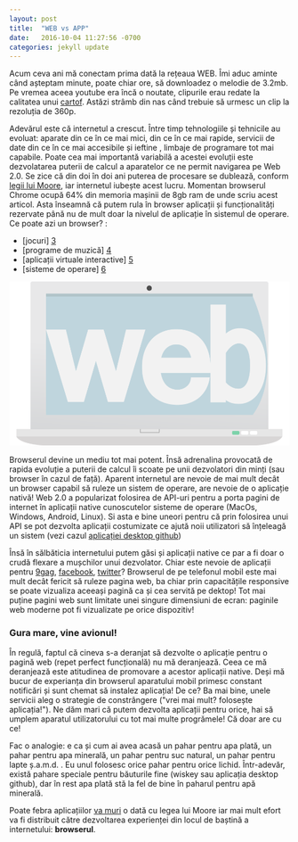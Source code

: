 ```yaml
---
layout: post
title:  "WEB vs APP"
date:   2016-10-04 11:27:56 -0700
categories: jekyll update
---
```

Acum ceva ani mă conectam prima dată la rețeaua WEB. Îmi aduc aminte când așteptam minute, poate chiar ore, să downloadez o melodie de 3.2mb. Pe vremea aceea youtube era încă o noutate, clipurile erau redate la calitatea unui [cartof][1]. Astăzi strâmb din nas când trebuie să urmesc un clip la rezoluția de 360p.
<!--more-->

Adevărul este că internetul a crescut. Între timp tehnologiile și tehnicile au evoluat: aparate din ce în ce mai mici, din ce în ce mai rapide, servicii de date din ce în ce mai accesibile și ieftine , limbaje de programare tot mai capabile. Poate cea mai importantă variabilă a acestei evoluții este dezvolatarea puterii de calcul a aparatelor ce ne permit navigarea pe Web 2.0. Se zice că din doi în doi ani puterea de procesare se dublează, conform [legii lui Moore][2], iar internetul iubește acest lucru. Momentan browserul Chrome ocupă 64% din memoria mașinii de 8gb ram de unde scriu acest articol. Asta înseamnă că putem rula în browser aplicații și funcționalități rezervate până nu de mult doar la nivelul de aplicație în sistemul de operare. Ce poate azi un browser? :

+ [jocuri] [3]
+ [programe de muzică] [4]
+ [aplicații virtuale interactive] [5]
+ [sisteme de operare] [6]

<img class="post-image" src="/assets/img/post/web-vs-app/webvsapp.png" alt="laptop"/>

Browserul devine un mediu tot mai potent. Însă adrenalina provocată de rapida evoluție a puterii de calcul îi scoate pe unii dezvolatori din minți (sau browser în cazul de față). Aparent internetul are nevoie de mai mult decât un browser capabil să ruleze un sistem de operare, are nevoie de o aplicație nativă! Web 2.0 a popularizat folosirea de API-uri pentru a porta pagini de internet în aplicații native cunoscutelor sisteme de operare (MacOs, Windows, Android, Linux). Si asta e bine uneori pentru că prin folosirea unui API se pot dezvolta aplicații costumizate ce ajută noii utilizatori să înțeleagă un sistem (vezi cazul [aplicației desktop github][7])

Însă în sălbăticia internetului putem găsi și aplicații native ce par a fi doar o crudă flexare a mușchilor unui dezvolator. Chiar este nevoie de aplicații pentru [9gag][8], [facebook][9], [twitter][10]? Browserul de pe telefonul mobil este mai mult decât fericit să ruleze pagina web, ba chiar prin capacitățile responsive se poate vizualiza aceeași pagină ca și cea servită pe dektop! Tot mai puține pagini web sunt limitate unei singure dimensiuni de ecran: paginile web moderne pot fi vizualizate pe orice dispozitiv!

### Gura mare, vine avionul!

În regulă, faptul că cineva s-a deranjat să dezvolte o aplicație pentru o pagină web (repet perfect funcțională) nu mă deranjează. Ceea ce mă deranjează este atitudinea de promovare a acestor aplicații native. Deși mă bucur de experianța din browserul aparatului mobil primesc constant notificări și sunt chemat să instalez aplicația! De ce? Ba mai bine, unele servicii aleg o strategie de constrângere ("vrei mai mult? folosește aplicația!"). Ne dăm mari că putem dezvolta aplicații pentru orice, hai să umplem aparatul utilizatorului cu tot mai multe progrămele! Că doar are cu ce!

Fac o analogie: e ca și cum ai avea acasă un pahar pentru apa plată, un pahar pentru apa minerală, un pahar pentru suc natural, un pahar pentru lapte ș.a.m.d. . Eu unul folosesc orice pahar pentru orice lichid. Într-adevăr, există pahare speciale pentru băuturile fine (wiskey sau aplicația desktop github), dar în rest apa plată stă la fel de bine în paharul pentru apă minerală.

Poate febra aplicațiilor [va muri][11] o dată cu legea lui Moore iar mai mult efort va fi distribuit către dezvoltarea experienței din locul de baștină a internetului: __browserul__.

[1]: https://www.youtube.com/watch?v=jNQXAC9IVRw
[2]: https://en.wikipedia.org/wiki/Moore%27s_law
[3]: http://www.quakejs.com/
[4]: https://www.audiotool.com/
[5]: https://lightsaber.withgoogle.com/
[6]: http://jslinux.org/
[7]: https://desktop.github.com/
[8]: https://play.google.com/store/apps/details?id=com.ninegag.android.app&hl=en
[9]: https://play.google.com/store/apps/details?id=com.facebook.katana&hl=en
[10]: https://twitter.com/download?lang=en
[11]: http://wccftech.com/moores-law-will-be-dead-2020-claim-experts-fab-process-cpug-pus-7-nm-5-nm/
